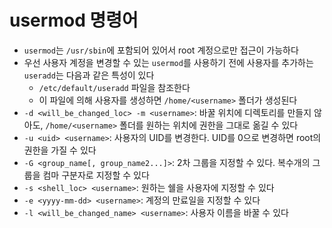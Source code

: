 # usermod 명령어

- `usermod`는 `/usr/sbin`에 포함되어 있어서 root 계정으로만 접근이 가능하다
- 우선 사용자 계정을 변경할 수 있는 `usermod`를 사용하기 전에 사용자를 추가하는 `useradd`는 다음과 같은 특성이 있다
    - `/etc/default/useradd` 파일을 참조한다
    - 이 파일에 의해 사용자를 생성하면 `/home/<username>` 폴더가 생성된다
- `-d <will_be_changed_loc> -m <username>`: 바꿀 위치에 디렉토리를 만들지 않아도, `/home/<username>` 폴더를 원하는 위치에 권한을 그대로 옮길 수 있다
- `-u <uid> <username>`: 사용자의 UID를 변경한다. UID를 0으로 변경하면 root의 권한을 가질 수 있다
- `-G <group_name[, group_name2...]>`: 2차 그룹을 지정할 수 있다. 복수개의 그룹을 컴마 구분자로 지정할 수 있다
- `-s <shell_loc> <username>`: 원하는 쉘을 사용자에 지정할 수 있다
- `-e <yyyy-mm-dd> <username>`: 계정의 만료일을 지정할 수 있다
- `-l <will_be_changed_name> <username>`: 사용자 이름을 바꿀 수 있다
